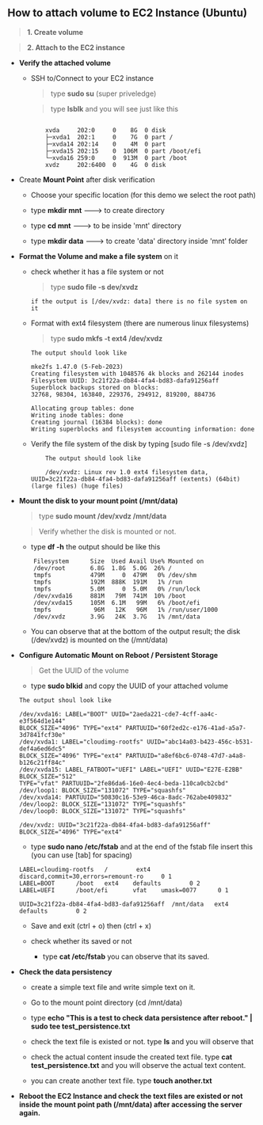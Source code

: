 ## How to attach volume to EC2 Instance (Ubuntu)

> **1. Create volume**

> **2. Attach to the EC2 instance**

* **Verify the attached volume**
    * SSH to/Connect to your EC2 instance
        > type **sudo su** (super priveledge)
        
        > type **lsblk** and you will see just like this

        ```
         
            xvda     202:0     0    8G  0 disk
            ├─xvda1  202:1     0    7G  0 part /
            ├─xvda14 202:14    0    4M  0 part
            ├─xvda15 202:15    0  106M  0 part /boot/efi
            └─xvda16 259:0     0  913M  0 part /boot
            xvdz     202:6400  0    4G  0 disk

        ```
* Create **Mount Point** after disk verification

    * Choose your specific location (for this demo we select the root path)

    * type **mkdir mnt**  ---> to create directory 

    * type **cd mnt**  ---> to be inside 'mnt' directory

    * type **mkdir data**  ---> to create 'data' directory inside 'mnt' folder


*  **Format the Volume and make a file system** on it

    * check whether it has a file system or not

        > type **sudo file -s dev/xvdz**

        ```
        if the output is [/dev/xvdz: data] there is no file system on it

        ```
    * Format with ext4 filesystem (there are numerous linux filesystems)

        > type **sudo mkfs -t ext4 /dev/xvdz**

        ```
        The output should look like 

        mke2fs 1.47.0 (5-Feb-2023)
        Creating filesystem with 1048576 4k blocks and 262144 inodes
        Filesystem UUID: 3c21f22a-db84-4fa4-bd83-dafa91256aff
        Superblock backups stored on blocks:
        32768, 98304, 163840, 229376, 294912, 819200, 884736

        Allocating group tables: done
        Writing inode tables: done
        Creating journal (16384 blocks): done
        Writing superblocks and filesystem accounting information: done
        
        ```

    * Verify the file system of the disk by typing [sudo file -s /dev/xvdz]

        ```
            The output should look like

            /dev/xvdz: Linux rev 1.0 ext4 filesystem data, UUID=3c21f22a-db84-4fa4-bd83-dafa91256aff (extents) (64bit) (large files) (huge files)

        ```
* **Mount the disk to your mount point (/mnt/data)**

    > type **sudo mount /dev/xvdz /mnt/data**

    > Verify whether the disk is mounted or not.

    - type **df -h** the output should be like this

    ```
        Filesystem      Size  Used Avail Use% Mounted on
        /dev/root       6.8G  1.8G  5.0G  26% /
        tmpfs           479M     0  479M   0% /dev/shm
        tmpfs           192M  888K  191M   1% /run
        tmpfs           5.0M     0  5.0M   0% /run/lock
        /dev/xvda16     881M   79M  741M  10% /boot
        /dev/xvda15     105M  6.1M   99M   6% /boot/efi
        tmpfs            96M   12K   96M   1% /run/user/1000
        /dev/xvdz       3.9G   24K  3.7G   1% /mnt/data

    ```

    - You can observe that at the bottom of the output result; the disk (/dev/xvdz) is mounted on the (/mnt/data)

* **Configure Automatic Mount on Reboot / Persistent Storage**

    > Get the UUID of the volume

    - type **sudo blkid** and copy the UUID of your attached volume

    ```
    The output shoul look like 

    /dev/xvda16: LABEL="BOOT" UUID="2aeda221-cde7-4cff-aa4c-e3f564d1e144"
    BLOCK_SIZE="4096" TYPE="ext4" PARTUUID="60f2ed2c-e176-41ad-a5a7-3d7841fcf30e"
    /dev/xvda1: LABEL="cloudimg-rootfs" UUID="abc14a03-b423-456c-b531-def4a6ed6dc5"
    BLOCK_SIZE="4096" TYPE="ext4" PARTUUID="a8ef6bc6-0748-47d7-a4a8-b126c21ff84c"
    /dev/xvda15: LABEL_FATBOOT="UEFI" LABEL="UEFI" UUID="E27E-E2BB" BLOCK_SIZE="512" 
    TYPE="vfat" PARTUUID="2fe86da6-16e0-4ec4-beda-110ca0cb2cbd"
    /dev/loop1: BLOCK_SIZE="131072" TYPE="squashfs"
    /dev/xvda14: PARTUUID="50830c16-53e9-46ca-8adc-762abe409832"
    /dev/loop2: BLOCK_SIZE="131072" TYPE="squashfs"
    /dev/loop0: BLOCK_SIZE="131072" TYPE="squashfs"

    /dev/xvdz: UUID="3c21f22a-db84-4fa4-bd83-dafa91256aff" BLOCK_SIZE="4096" TYPE="ext4"

    ```
    
    - type **sudo nano /etc/fstab** and at the end of the fstab file insert this (you can use [tab] for spacing)

    ```
    LABEL=cloudimg-rootfs   /        ext4   discard,commit=30,errors=remount-ro     0 1
    LABEL=BOOT      /boot   ext4    defaults        0 2
    LABEL=UEFI      /boot/efi       vfat    umask=0077      0 1

    UUID=3c21f22a-db84-4fa4-bd83-dafa91256aff  /mnt/data   ext4    defaults        0 2

    ```

    - Save and exit (ctrl + o) then (ctrl + x)

    - check whether its saved or not

        - type **cat /etc/fstab** you can observe that its saved.

* **Check the data persistency**

    - create a simple text file and write simple text on it.

    - Go to the mount point directory (cd /mnt/data)

    - type **echo "This is a test to check data persistence after reboot." | sudo tee test_persistence.txt**

    - check the text file is existed or not. type **ls** and you will observe that

    - check the actual content insude the created text file. type **cat test_persistence.txt** and you will observe the actual text content.

    - you can create another text file. type **touch another.txt**

* **Reboot the EC2 Instance and check the text files are existed or not inside the mount point path (/mnt/data) after accessing the server again.**





